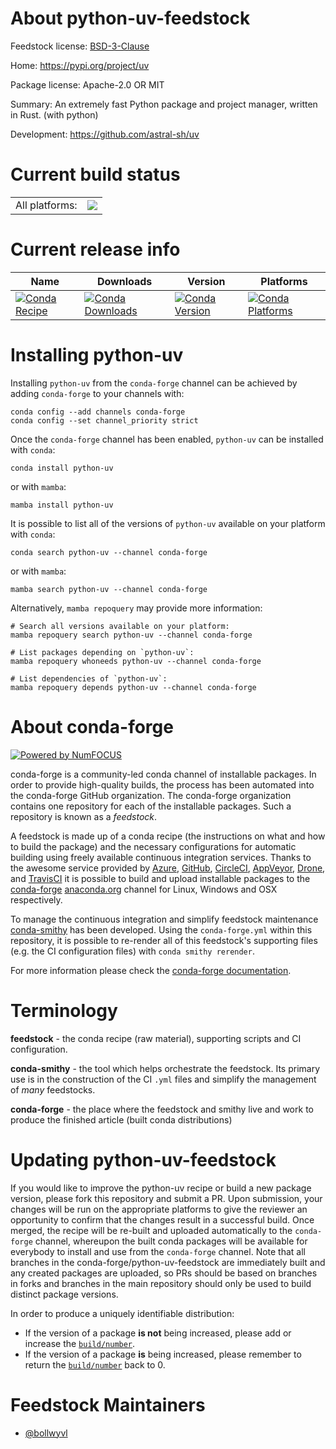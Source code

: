 About python-uv-feedstock
=========================

Feedstock license: [BSD-3-Clause](https://github.com/conda-forge/python-uv-feedstock/blob/main/LICENSE.txt)

Home: https://pypi.org/project/uv

Package license: Apache-2.0 OR MIT

Summary: An extremely fast Python package and project manager, written in Rust. (with python)

Development: https://github.com/astral-sh/uv

Current build status
====================


<table><tr><td>All platforms:</td>
    <td>
      <a href="https://dev.azure.com/conda-forge/feedstock-builds/_build/latest?definitionId=24190&branchName=main">
        <img src="https://dev.azure.com/conda-forge/feedstock-builds/_apis/build/status/python-uv-feedstock?branchName=main">
      </a>
    </td>
  </tr>
</table>

Current release info
====================

| Name | Downloads | Version | Platforms |
| --- | --- | --- | --- |
| [![Conda Recipe](https://img.shields.io/badge/recipe-python--uv-green.svg)](https://anaconda.org/conda-forge/python-uv) | [![Conda Downloads](https://img.shields.io/conda/dn/conda-forge/python-uv.svg)](https://anaconda.org/conda-forge/python-uv) | [![Conda Version](https://img.shields.io/conda/vn/conda-forge/python-uv.svg)](https://anaconda.org/conda-forge/python-uv) | [![Conda Platforms](https://img.shields.io/conda/pn/conda-forge/python-uv.svg)](https://anaconda.org/conda-forge/python-uv) |

Installing python-uv
====================

Installing `python-uv` from the `conda-forge` channel can be achieved by adding `conda-forge` to your channels with:

```
conda config --add channels conda-forge
conda config --set channel_priority strict
```

Once the `conda-forge` channel has been enabled, `python-uv` can be installed with `conda`:

```
conda install python-uv
```

or with `mamba`:

```
mamba install python-uv
```

It is possible to list all of the versions of `python-uv` available on your platform with `conda`:

```
conda search python-uv --channel conda-forge
```

or with `mamba`:

```
mamba search python-uv --channel conda-forge
```

Alternatively, `mamba repoquery` may provide more information:

```
# Search all versions available on your platform:
mamba repoquery search python-uv --channel conda-forge

# List packages depending on `python-uv`:
mamba repoquery whoneeds python-uv --channel conda-forge

# List dependencies of `python-uv`:
mamba repoquery depends python-uv --channel conda-forge
```


About conda-forge
=================

[![Powered by
NumFOCUS](https://img.shields.io/badge/powered%20by-NumFOCUS-orange.svg?style=flat&colorA=E1523D&colorB=007D8A)](https://numfocus.org)

conda-forge is a community-led conda channel of installable packages.
In order to provide high-quality builds, the process has been automated into the
conda-forge GitHub organization. The conda-forge organization contains one repository
for each of the installable packages. Such a repository is known as a *feedstock*.

A feedstock is made up of a conda recipe (the instructions on what and how to build
the package) and the necessary configurations for automatic building using freely
available continuous integration services. Thanks to the awesome service provided by
[Azure](https://azure.microsoft.com/en-us/services/devops/), [GitHub](https://github.com/),
[CircleCI](https://circleci.com/), [AppVeyor](https://www.appveyor.com/),
[Drone](https://cloud.drone.io/welcome), and [TravisCI](https://travis-ci.com/)
it is possible to build and upload installable packages to the
[conda-forge](https://anaconda.org/conda-forge) [anaconda.org](https://anaconda.org/)
channel for Linux, Windows and OSX respectively.

To manage the continuous integration and simplify feedstock maintenance
[conda-smithy](https://github.com/conda-forge/conda-smithy) has been developed.
Using the ``conda-forge.yml`` within this repository, it is possible to re-render all of
this feedstock's supporting files (e.g. the CI configuration files) with ``conda smithy rerender``.

For more information please check the [conda-forge documentation](https://conda-forge.org/docs/).

Terminology
===========

**feedstock** - the conda recipe (raw material), supporting scripts and CI configuration.

**conda-smithy** - the tool which helps orchestrate the feedstock.
                   Its primary use is in the construction of the CI ``.yml`` files
                   and simplify the management of *many* feedstocks.

**conda-forge** - the place where the feedstock and smithy live and work to
                  produce the finished article (built conda distributions)


Updating python-uv-feedstock
============================

If you would like to improve the python-uv recipe or build a new
package version, please fork this repository and submit a PR. Upon submission,
your changes will be run on the appropriate platforms to give the reviewer an
opportunity to confirm that the changes result in a successful build. Once
merged, the recipe will be re-built and uploaded automatically to the
`conda-forge` channel, whereupon the built conda packages will be available for
everybody to install and use from the `conda-forge` channel.
Note that all branches in the conda-forge/python-uv-feedstock are
immediately built and any created packages are uploaded, so PRs should be based
on branches in forks and branches in the main repository should only be used to
build distinct package versions.

In order to produce a uniquely identifiable distribution:
 * If the version of a package **is not** being increased, please add or increase
   the [``build/number``](https://docs.conda.io/projects/conda-build/en/latest/resources/define-metadata.html#build-number-and-string).
 * If the version of a package **is** being increased, please remember to return
   the [``build/number``](https://docs.conda.io/projects/conda-build/en/latest/resources/define-metadata.html#build-number-and-string)
   back to 0.

Feedstock Maintainers
=====================

* [@bollwyvl](https://github.com/bollwyvl/)

